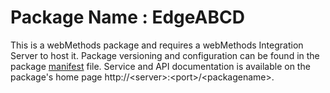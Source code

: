 # Package Name : EdgeABCD
This is a webMethods package and requires a webMethods Integration Server to host it. Package versioning and configuration can be found in the package [manifest](./EdgeABCD/manifest.v3) file. Service and API documentation is available on the package's home page http://&lt;server&gt;:&lt;port&gt;/&lt;packagename>.
